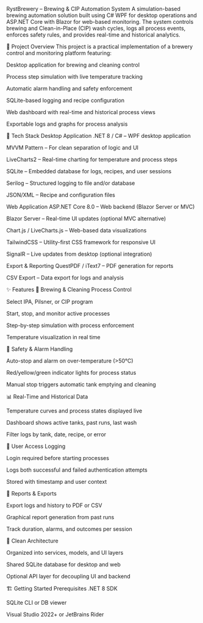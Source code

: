 RystBrewery – Brewing & CIP Automation System
A simulation-based brewing automation solution built using C# WPF for desktop operations and ASP.NET Core with Blazor for web-based monitoring. The system controls brewing and Clean-in-Place (CIP) wash cycles, logs all process events, enforces safety rules, and provides real-time and historical analytics.

📌 Project Overview
This project is a practical implementation of a brewery control and monitoring platform featuring:

Desktop application for brewing and cleaning control

Process step simulation with live temperature tracking

Automatic alarm handling and safety enforcement

SQLite-based logging and recipe configuration

Web dashboard with real-time and historical process views

Exportable logs and graphs for process analysis

🚀 Tech Stack
Desktop Application
.NET 8 / C# – WPF desktop application

MVVM Pattern – For clean separation of logic and UI

LiveCharts2 – Real-time charting for temperature and process steps

SQLite – Embedded database for logs, recipes, and user sessions

Serilog – Structured logging to file and/or database

JSON/XML – Recipe and configuration files

Web Application
ASP.NET Core 8.0 – Web backend (Blazor Server or MVC)

Blazor Server – Real-time UI updates (optional MVC alternative)

Chart.js / LiveCharts.js – Web-based data visualizations

TailwindCSS – Utility-first CSS framework for responsive UI

SignalR – Live updates from desktop (optional integration)

Export & Reporting
QuestPDF / iText7 – PDF generation for reports

CSV Export – Data export for logs and analysis

✨ Features
🧪 Brewing & Cleaning Process Control

Select IPA, Pilsner, or CIP program

Start, stop, and monitor active processes

Step-by-step simulation with process enforcement

Temperature visualization in real time

🚨 Safety & Alarm Handling

Auto-stop and alarm on over-temperature (>50°C)

Red/yellow/green indicator lights for process status

Manual stop triggers automatic tank emptying and cleaning

📊 Real-Time and Historical Data

Temperature curves and process states displayed live

Dashboard shows active tanks, past runs, last wash

Filter logs by tank, date, recipe, or error

🧾 User Access Logging

Login required before starting processes

Logs both successful and failed authentication attempts

Stored with timestamp and user context

📄 Reports & Exports

Export logs and history to PDF or CSV

Graphical report generation from past runs

Track duration, alarms, and outcomes per session

🧱 Clean Architecture

Organized into services, models, and UI layers

Shared SQLite database for desktop and web

Optional API layer for decoupling UI and backend

🏗️ Getting Started
Prerequisites
.NET 8 SDK

SQLite CLI or DB viewer

Visual Studio 2022+ or JetBrains Rider
